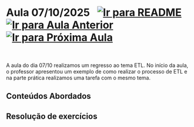 # Aula 07/10/2025 &nbsp; [![Ir para README](https://img.shields.io/badge/Indice-Verde?style=for-the-badge)](../README.md#indice) &nbsp; [![Ir para Aula Anterior](https://img.shields.io/badge/Anterior-Aula%204-007ACC?style=for-the-badge)](../aulas/30-09-2025.md) &nbsp; [![Ir para Próxima Aula](https://img.shields.io/badge/Próxima-Aula%206-007ACC?style=for-the-badge)](../aulas/14-10-2025.md)

<br>
<p>
A aula do dia 07/10 realizamos um regresso ao tema ETL. No início da aula, o professor apresentou um exemplo de como realizar o processo de ETL e na parte prática realizamos uma tarefa com o mesmo tema.
</p>

<p>

<!-- <img src="../img/python.png" width="150px" alt="logo do python"> -->

## Conteúdos Abordados

<!-- - [Integração de dados](../apontamentos/integração%20de%20dados.md) -->

## Resolução de exercícios

<!--
- [Tarefa 1](../fichas/tarefa1.md) -->
